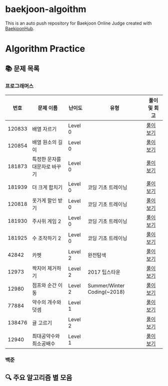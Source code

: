 # baekjoon-algoithm

This is an auto push repository for Baekjoon Online Judge created with [BaekjoonHub](https://github.com/BaekjoonHub/BaekjoonHub).

# Algorithm Practice

## 📚 문제 목록

### 프로그래머스

| 번호   | 문제 이름                     | 난이도  | 유형                        | 풀이 및 회고                                                                                                                                             |
| ------ | ----------------------------- | ------- | --------------------------- | -------------------------------------------------------------------------------------------------------------------------------------------------------- |
| 120833 | 배열 자르기                   | Level 0 |                             | [풀이 보기](https://github.com/kJshine/coding-test-study/tree/main/프로그래머스/0/120833.%E2%80%85배열%E2%80%85자르기)                                   |
| 120854 | 배열 원소의 길이              | Level 0 |                             | [풀이 보기](https://github.com/kJshine/coding-test-study/tree/main/프로그래머스/0/120854.%E2%80%85배열%E2%80%85원소의%E2%80%85길이)                      |
| 181873 | 특정한 문자를 대문자로 바꾸기 | Level 0 |                             | [풀이 보기](https://github.com/kJshine/coding-test-study/tree/main/프로그래머스/0/181873.%E2%80%85특정한%E2%80%85문자를%E2%80%85대문자로%E2%80%85바꾸기) |
| 181939 | 더 크게 합치기                | Level 0 | 코딩 기초 트레이닝          | [풀이 보기](https://github.com/kJshine/coding-test-study/tree/main/프로그래머스/0/181939.%E2%80%85더%E2%80%85크게%E2%80%85합치기)                        |
| 120818 | 옷가게 할인 받기              | Level 0 | 코딩 기초 트레이닝          | [풀이 보기](https://github.com/kJshine/coding-test-study/tree/main/프로그래머스/0/120818.%E2%80%85옷가게%E2%80%85할인%E2%80%85받기)                      |
| 181930 | 주사위 게임 2                 | Level 0 | 코딩 기초 트레이닝          | [풀이 보기](https://github.com/kJshine/coding-test-study/tree/main/프로그래머스/0/181930.%E2%80%85주사위%E2%80%85게임%E2%80%852)                         |
| 181925 | 수 조작하기 2                 | Level 0 | 코딩 기초 트레이닝          | [풀이 보기](https://github.com/kJshine/coding-test-study/tree/main/프로그래머스/0/181925.%E2%80%85수%E2%80%85조작하기%E2%80%852)                         |
| 42842  | 카펫                          | Level 2 | 완전탐색                    | [풀이 보기](https://github.com/kJshine/coding-test-study/tree/main/프로그래머스/2/42842.%E2%80%85카펫)                                                   |
| 12973  | 짝지어 제거하기               | Level 2 | 2017 팁스타운               | [풀이 보기](https://github.com/kJshine/coding-test-study/tree/main/프로그래머스/2/12973.%E2%80%85짝지어%E2%80%85제거하기)                                |
| 12980  | 점프와 순간 이동              | Level 2 | Summer/Winter Coding(~2018) | [풀이 보기](https://github.com/kJshine/coding-test-study/tree/main/프로그래머스/2/12980.%E2%80%85점프와%E2%80%85순간%E2%80%85이동)                       |
| 77884  | 약수의 개수와 덧셈            | Level 1 |                             | [풀이 보기](https://github.com/kJshine/coding-test-study/tree/main/프로그래머스/1/77884.%E2%80%85약수의%E2%80%85개수와%E2%80%85덧셈)                     |
| 138476 | 귤 고르기                     | Level 2 |                             | [풀이 보기](https://github.com/kJshine/coding-test-study/tree/main/프로그래머스/2/138476.%E2%80%85귤%E2%80%85고르기)                                     |
| 12940  | 최대공약수와 최소공배수       | Level 1 |                             | [풀이 보기](https://github.com/kJshine/coding-test-study/tree/main/프로그래머스/1/12940.%E2%80%85최대공약수와%E2%80%85최소공배수)                        |

### 백준

<!--
| 번호 | 문제 이름 | 난이도 | 유형 | 풀이 및 회고 |
|------|-----------|--------|------|--------------|
| 1000 | A+B       | Bronze 5| 구현 | [풀이 보기](./baekjoon/1000/README.md) |
| 1001 | A-B       | Bronze 5| 구현 | [풀이 보기](./baekjoon/1001/README.md) |
-->

## 🔍 주요 알고리즘 별 모음
